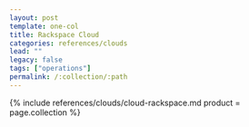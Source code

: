 ```yaml
---
layout: post
template: one-col
title: Rackspace Cloud
categories: references/clouds
lead: ""
legacy: false
tags: ["operations"]
permalink: /:collection/:path
---
```



{% include references/clouds/cloud-rackspace.md  product = page.collection %}
